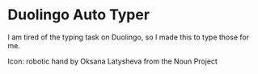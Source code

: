 # Duolingo Auto Typer

I am tired of the typing task on Duolingo, so I made this to type those for me. 

Icon:
robotic hand by Oksana Latysheva from the Noun Project
